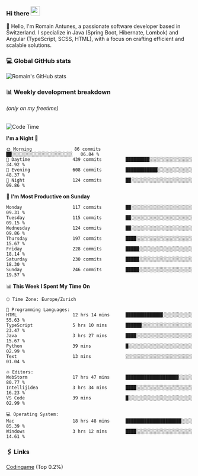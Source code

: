 ### Hi there <img src="https://media.giphy.com/media/hvRJCLFzcasrR4ia7z/giphy.gif" width="25px" height="25px">

👋 Hello, I'm Romain Antunes, a passionate software developer based in Switzerland. I specialize in Java (Spring Boot, Hibernate, Lombok) and Angular (TypeScript, SCSS, HTML), with a focus on crafting efficient and scalable solutions.

### 💻 Global GitHub stats
![Romain's GitHub stats](https://github-readme-streak-stats.herokuapp.com/?user=romainantunes&theme=dark)


### 📊 Weekly development breakdown 
###### *(only on my freetime)*

<!--START_SECTION:wakastats-->
![Code Time](http://img.shields.io/badge/Code%20Time-1%2C744%20hrs%2039%20mins-blue)

**I'm a Night 🦉** 

```text
🌞 Morning                86 commits          ██░░░░░░░░░░░░░░░░░░░░░░░   06.84 % 
🌆 Daytime                439 commits         █████████░░░░░░░░░░░░░░░░   34.92 % 
🌃 Evening                608 commits         ████████████░░░░░░░░░░░░░   48.37 % 
🌙 Night                  124 commits         ██░░░░░░░░░░░░░░░░░░░░░░░   09.86 % 
```
📅 **I'm Most Productive on Sunday** 

```text
Monday                   117 commits         ██░░░░░░░░░░░░░░░░░░░░░░░   09.31 % 
Tuesday                  115 commits         ██░░░░░░░░░░░░░░░░░░░░░░░   09.15 % 
Wednesday                124 commits         ██░░░░░░░░░░░░░░░░░░░░░░░   09.86 % 
Thursday                 197 commits         ████░░░░░░░░░░░░░░░░░░░░░   15.67 % 
Friday                   228 commits         █████░░░░░░░░░░░░░░░░░░░░   18.14 % 
Saturday                 230 commits         █████░░░░░░░░░░░░░░░░░░░░   18.30 % 
Sunday                   246 commits         █████░░░░░░░░░░░░░░░░░░░░   19.57 % 
```


📊 **This Week I Spent My Time On** 

```text
🕑︎ Time Zone: Europe/Zurich

💬 Programming Languages: 
HTML                     12 hrs 14 mins      ██████████████░░░░░░░░░░░   55.63 % 
TypeScript               5 hrs 10 mins       ██████░░░░░░░░░░░░░░░░░░░   23.47 % 
Java                     3 hrs 27 mins       ████░░░░░░░░░░░░░░░░░░░░░   15.67 % 
Python                   39 mins             █░░░░░░░░░░░░░░░░░░░░░░░░   02.99 % 
Text                     13 mins             ░░░░░░░░░░░░░░░░░░░░░░░░░   01.04 % 

🔥 Editors: 
WebStorm                 17 hrs 47 mins      ████████████████████░░░░░   80.77 % 
Intellijidea             3 hrs 34 mins       ████░░░░░░░░░░░░░░░░░░░░░   16.23 % 
VS Code                  39 mins             █░░░░░░░░░░░░░░░░░░░░░░░░   02.99 % 

💻 Operating System: 
Mac                      18 hrs 48 mins      █████████████████████░░░░   85.39 % 
Windows                  3 hrs 12 mins       ████░░░░░░░░░░░░░░░░░░░░░   14.61 % 
```


<!--END_SECTION:wakastats-->

### 🖇 Links

[Codingame](https://www.codingame.com/profile/defc3ee5279aecc1bb6114e1f994ea9b3325423) (Top 0.2%)
